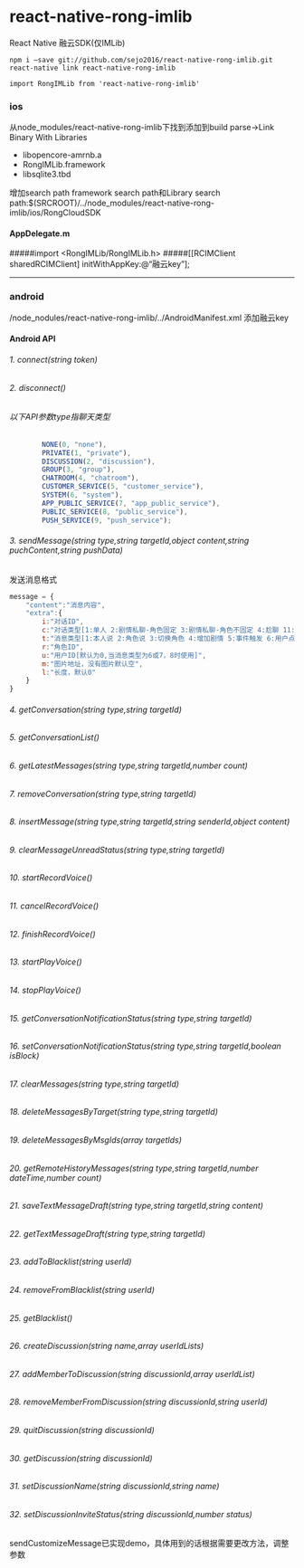 # react-native-rong-imlib
React Native 融云SDK(仅IMLib)

    
    npm i —save git://github.com/sejo2016/react-native-rong-imlib.git
    react-native link react-native-rong-imlib
    
    import RongIMLib from 'react-native-rong-imlib'
    
### ios
从node_modules/react-native-rong-imlib下找到添加到build parse->Link Binary With Libraries
* libopencore-amrnb.a
* RongIMLib.framework
* libsqlite3.tbd

增加search path
framework search path和Library search path:$(SRCROOT)/../node_modules/react-native-rong-imlib/ios/RongCloudSDK

#### AppDelegate.m
#####import <RongIMLib/RongIMLib.h>
#####[[RCIMClient sharedRCIMClient] initWithAppKey:@“融云key”];

---------------------


### android
/node_nodules/react-native-rong-imlib/../AndroidManifest.xml   添加融云key
#### Android API

###### 1. connect(string token)
###### 2. disconnect()
###### 以下API参数type指聊天类型
```js
        NONE(0, "none"),
        PRIVATE(1, "private"),
        DISCUSSION(2, "discussion"),
        GROUP(3, "group"),
        CHATROOM(4, "chatroom"),
        CUSTOMER_SERVICE(5, "customer_service"),
        SYSTEM(6, "system"),
        APP_PUBLIC_SERVICE(7, "app_public_service"),
        PUBLIC_SERVICE(8, "public_service"),
        PUSH_SERVICE(9, "push_service");
```
###### 3. sendMessage(string type,string targetId,object content,string puchContent,string pushData)
发送消息格式
```js
message = {
    "content":"消息内容",
    "extra":{
        i:"对话ID",
        c:"对话类型[1:单人 2:剧情私聊-角色固定 3:剧情私聊-角色不固定 4:尬聊 11:群聊-角色固定 12:群聊-角色不固定]",
        t:"消息类型[1:本人说 2:角色说 3:切换角色 4:增加剧情 5:事件触发 6:用户点赞 7:收到礼物 8:用户加入 ]",
        r:"角色ID",
        u:"用户ID[默认为0,当消息类型为6或7，8时使用]",
        m:"图片地址，没有图片默认空",
        l:"长度，默认0"
    }
}
```

###### 4. getConversation(string type,string targetId)
###### 5. getConversationList()
###### 6. getLatestMessages(string type,string targetId,number count)
###### 7. removeConversation(string type,string targetId)
###### 8. insertMessage(string type,string targetId,string senderId,object content)
###### 9. clearMessageUnreadStatus(string type,string targetId)
###### 10. startRecordVoice()
###### 11. cancelRecordVoice()
###### 12. finishRecordVoice()
###### 13. startPlayVoice()
###### 14. stopPlayVoice()
###### 15. getConversationNotificationStatus(string type,string targetId)
###### 16. setConversationNotificationStatus(string type,string targetId,boolean isBlock)
###### 17. clearMessages(string type,string targetId)
###### 18. deleteMessagesByTarget(string type,string targetId)
###### 19. deleteMessagesByMsgIds(array targetIds)
###### 20. getRemoteHistoryMessages(string type,string targetId,number dateTime,number count)
###### 21. saveTextMessageDraft(string type,string targetId,string content)
###### 22. getTextMessageDraft(string type,string targetId)
###### 23. addToBlacklist(string userId)
###### 24. removeFromBlacklist(string userId)
###### 25. getBlacklist()
###### 26. createDiscussion(string name,array userIdLists)
###### 27. addMemberToDiscussion(string discussionId,array userIdList)
###### 28. removeMemberFromDiscussion(string discussionId,string userId)
###### 29. quitDiscussion(string discussionId)
###### 30. getDiscussion(string discussionId)
###### 31. setDiscussionName(string discussionId,string name)
###### 32. setDiscussionInviteStatus(string discussionId,number status)



sendCustomizeMessage已实现demo，具体用到的话根据需要更改方法，调整参数

